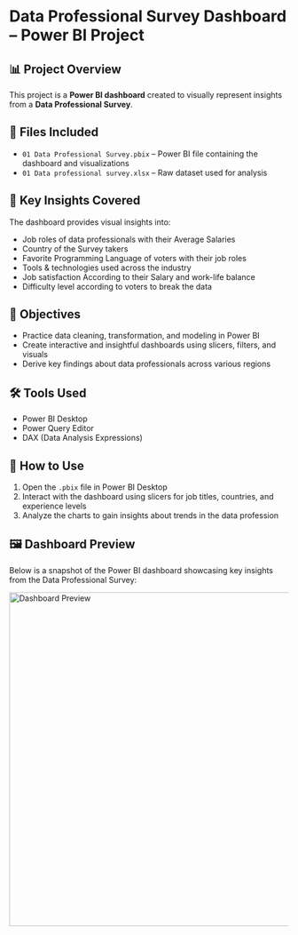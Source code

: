 # Data Professional Survey Dashboard – Power BI Project

## 📊 Project Overview

This project is a **Power BI dashboard** created to visually represent insights from a **Data Professional Survey**. 

## 📁 Files Included

- `01 Data Professional Survey.pbix` – Power BI file containing the dashboard and visualizations
- `01 Data professional survey.xlsx` – Raw dataset used for analysis 

## 🧠 Key Insights Covered

The dashboard provides visual insights into:

- Job roles of data professionals with their Average Salaries
- Country of the Survey takers
- Favorite Programming Language of voters with their job roles
- Tools & technologies used across the industry
- Job satisfaction According to their Salary and work-life balance
- Difficulty level according to voters to break the data

## 🎯 Objectives

- Practice data cleaning, transformation, and modeling in Power BI
- Create interactive and insightful dashboards using slicers, filters, and visuals
- Derive key findings about data professionals across various regions

## 🛠️ Tools Used

- Power BI Desktop
- Power Query Editor
- DAX (Data Analysis Expressions)



## 📌 How to Use

1. Open the `.pbix` file in Power BI Desktop
2. Interact with the dashboard using slicers for job titles, countries, and experience levels
3. Analyze the charts to gain insights about trends in the data profession

## 🖼️ Dashboard Preview

Below is a snapshot of the Power BI dashboard showcasing key insights from the Data Professional Survey:

<img width="601" alt="Dashboard Preview" src="https://github.com/user-attachments/assets/013d0308-60b3-4b24-aec0-03d57a66f75c" />





